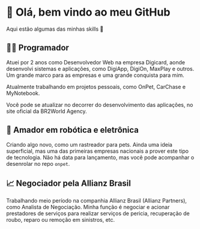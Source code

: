 # 👋 Olá, bem vindo ao meu GitHub

Aqui estão algumas das minhas skills 💪

## 👨‍💻 Programador

Atuei por 2 anos como Desenvolvedor Web na empresa Digicard, aonde desenvolvi sistemas e aplicações, como DigiApp, DigiOn, MaxPlay e outros. Um grande marco para as empresas e uma grande conquista para mim. 

Atualmente trabalhando em projetos pessoais, como OnPet, CarChase e MyNotebook. 

Você pode se atualizar no decorrer do desenvolvimento das aplicações, no site oficial da BR2World Agency. 

## 🤖 Amador em robótica e eletrônica

Criando algo novo, como um rastreador para pets. Ainda uma ideia superficial, mas uma das primeiras empresas nacionais a prover este tipo de tecnologia. Não há data para lançamento, mas você pode acompanhar o desenrolar no repo `onpet`.

## 📈 Negociador pela Allianz Brasil

Trabalhando meio período na companhia Allianz Brasil (Allianz Partners), como Analista de Negociação. Minha função é negociar e acionar prestadores de serviços para realizar serviços de pericia, recuperação de roubo, reparo ou remoção em sinistros, etc.
